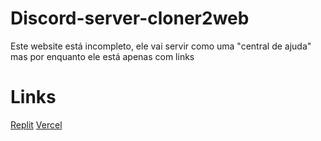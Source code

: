 # Discord-server-cloner2web
Este website está incompleto, ele vai servir como uma "central de ajuda" mas por enquanto ele está apenas com links

# Links
[Replit](https://discord-server-cloner2web.joaokristani.repl.co/)
[Vercel](https://cloner-one.vercel.app/)
